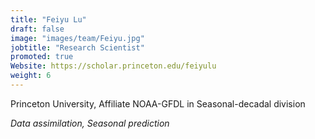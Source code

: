 ```yaml
---
title: "Feiyu Lu"
draft: false
image: "images/team/Feiyu.jpg"
jobtitle: "Research Scientist"
promoted: true
Website: https://scholar.princeton.edu/feiyulu
weight: 6
---
```



Princeton University, Affiliate NOAA-GFDL in Seasonal-decadal division

*Data assimilation, Seasonal prediction*


